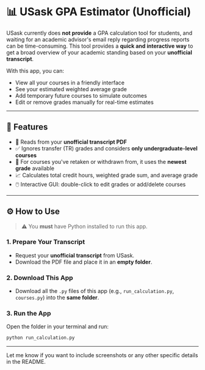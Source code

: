 # 📊 USask GPA Estimator (Unofficial)

USask currently does **not provide** a GPA calculation tool for students, and waiting for an academic advisor's email reply regarding progress reports can be time-consuming. This tool provides a **quick and interactive way** to get a broad overview of your academic standing based on your **unofficial transcript**.

With this app, you can:
- View all your courses in a friendly interface
- See your estimated weighted average grade
- Add temporary future courses to simulate outcomes
- Edit or remove grades manually for real-time estimates

---

## 🔧 Features

- 📄 Reads from your **unofficial transcript PDF**
- ✅ Ignores transfer (TR) grades and considers **only undergraduate-level courses**
- 🔁 For courses you've retaken or withdrawn from, it uses the **newest grade** available
- 📈 Calculates total credit hours, weighted grade sum, and average grade
- 🖱️ Interactive GUI: double-click to edit grades or add/delete courses

---

## ⚙️ How to Use

> ⚠️ You **must** have Python installed to run this app.

### 1. Prepare Your Transcript
- Request your **unofficial transcript** from USask.
- Download the PDF file and place it in an **empty folder**.

### 2. Download This App
- Download all the `.py` files of this app (e.g., `run_calculation.py`, `courses.py`) into the **same folder**.

### 3. Run the App
Open the folder in your terminal and run:

```bash
python run_calculation.py
```




---

Let me know if you want to include screenshots or any other specific details in the README.